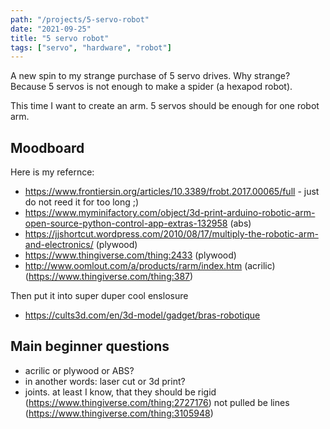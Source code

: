 ```yaml
---
path: "/projects/5-servo-robot"
date: "2021-09-25"
title: "5 servo robot"
tags: ["servo", "hardware", "robot"]
---
```


A new spin to my strange purchase of 5 servo drives. Why strange? Because 5 servos is not enough to make a spider (a hexapod robot).

This time I want to create an arm. 5 servos should be enough for one robot arm.

## Moodboard

Here is my refernce:

- https://www.frontiersin.org/articles/10.3389/frobt.2017.00065/full - just do not reed it for too long ;)
- https://www.myminifactory.com/object/3d-print-arduino-robotic-arm-open-source-python-control-app-extras-132958 (abs)
- https://jjshortcut.wordpress.com/2010/08/17/multiply-the-robotic-arm-and-electronics/ (plywood)
- https://www.thingiverse.com/thing:2433 (plywood)
- http://www.oomlout.com/a/products/rarm/index.htm (acrilic) (https://www.thingiverse.com/thing:387)

Then put it into super duper cool enslosure

- https://cults3d.com/en/3d-model/gadget/bras-robotique

## Main beginner questions

- acrilic or plywood or ABS?
- in another words: laser cut or 3d print?
- joints. at least I know, that they should be rigid (https://www.thingiverse.com/thing:2727176) not pulled be lines (https://www.thingiverse.com/thing:3105948)